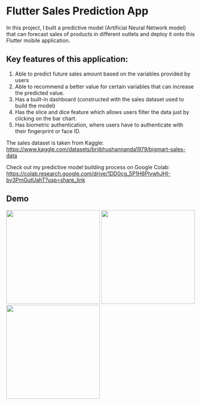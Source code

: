 # Flutter Sales Prediction App
In this project, I built a predictive model (Artificial Neural Network model) that can forecast sales of products in different outlets and deploy it onto this Flutter mobile application.

## Key features of this application:
1. Able to predict future sales amount based on the variables provided by users
2. Able to recommend a better value for certain variables that can increase the predicted value.
3. Has a built-in dashboard (constructed with the sales dataset used to build the model)
4. Has the slice and dice feature which allows users filter the data just by clicking on the bar chart.
5. Has biometric authentication, where users have to authenticate with their fingerprint or face ID.

The sales dataset is taken from Kaggle:
https://www.kaggle.com/datasets/brijbhushannanda1979/bigmart-sales-data

Check out my predictive model building process on Google Colab:
https://colab.research.google.com/drive/1DD0cg_5P1H6PlvwhJHI-by3PmGutUahT?usp=share_link

## Demo 
<img src="https://user-images.githubusercontent.com/58215046/212112585-f6d0c94a-9431-4760-b944-fceb9611dfe1.gif" width="250"/> <img src="https://user-images.githubusercontent.com/58215046/212112600-e7928235-4ec1-45a9-85a6-a300c407e587.gif" width="250"/> <img src="https://user-images.githubusercontent.com/58215046/212112615-4ff1ac92-8fe3-4c38-af8a-4062636aaba0.gif" width="250"/> 
